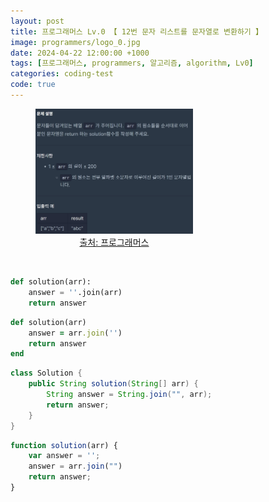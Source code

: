 ```yaml
---
layout: post
title: 프로그래머스 Lv.0 【 12번 문자 리스트를 문자열로 변환하기 】
image: programmers/logo_0.jpg
date: 2024-04-22 12:00:00 +1000
tags: [프로그래머스, programmers, 알고리즘, algorithm, Lv0]
categories: coding-test
code: true
---
```

<figure style="width: 50%; text-align: center;">
    <img src="/assets/programmers/programmers012.jpg">
    <figcaption><a href="https://school.programmers.co.kr/learn/courses/30/lessons/181941">출처: 프로그래머스</a></figcaption>
</figure>

<br>

```python
def solution(arr):
    answer = ''.join(arr)
    return answer
```

```ruby
def solution(arr)
    answer = arr.join('')
    return answer
end
```

```java
class Solution {
    public String solution(String[] arr) {
        String answer = String.join("", arr);
        return answer;
    }
}
```

```javascript
function solution(arr) {
    var answer = '';
    answer = arr.join("")
    return answer;
}
```